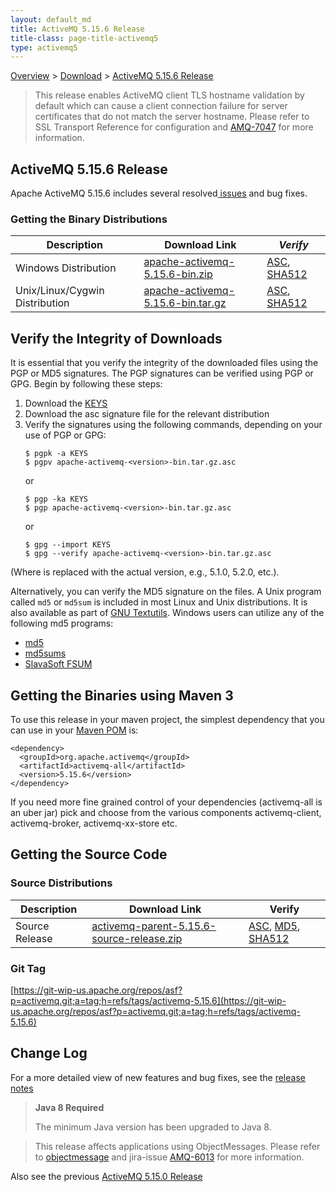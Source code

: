 ```yaml
---
layout: default_md
title: ActiveMQ 5.15.6 Release 
title-class: page-title-activemq5
type: activemq5
---
```


[Overview](overview) > [Download](download) > [ActiveMQ 5.15.6 Release](activemq-5156-release)

> This release enables ActiveMQ client TLS hostname validation by default which can cause a client connection failure for server certificates that do not match the server hostname. Please refer to SSL Transport Reference for configuration and [AMQ-7047](https://issues.apache.org/jira/browse/AMQ-7047?src=confmacro) for more information.

ActiveMQ 5.15.6 Release
-----------------------

Apache ActiveMQ 5.15.6 includes several resolved[ issues](https://issues.apache.org/jira/secure/ReleaseNote.jspa?projectId=12311210&version=12344049) and bug fixes.

### Getting the Binary Distributions

Description|Download Link|_Verify_
---|---|---
Windows Distribution|[apache-activemq-5.15.6-bin.zip](http://archive.apache.org/dist/activemq/5.15.6/apache-activemq-5.15.6-bin.zip)|[ASC](https://archive.apache.org/dist/activemq/5.15.6/apache-activemq-5.15.6-bin.zip.asc), [SHA512](https://archive.apache.org/dist/activemq/5.15.6/apache-activemq-5.15.6-bin.zip.sha512)
Unix/Linux/Cygwin Distribution|[apache-activemq-5.15.6-bin.tar.gz](http://archive.apache.org/dist/activemq/5.15.6/apache-activemq-5.15.6-bin.tar.gz)|[ASC](https://archive.apache.org/dist/activemq/5.15.6/apache-activemq-5.15.6-bin.tar.gz.asc), [SHA512](https://archive.apache.org/dist/activemq/5.15.6/apache-activemq-5.15.6-bin.tar.gz.sha512)

Verify the Integrity of Downloads
---------------------------------

It is essential that you verify the integrity of the downloaded files using the PGP or MD5 signatures. The PGP signatures can be verified using PGP or GPG. Begin by following these steps:

1.  Download the [KEYS](http://www.apache.org/dist/activemq/KEYS)
2.  Download the asc signature file for the relevant distribution
3.  Verify the signatures using the following commands, depending on your use of PGP or GPG:
    ```
    $ pgpk -a KEYS
    $ pgpv apache-activemq-<version>-bin.tar.gz.asc
    ```
    or
    ```
    $ pgp -ka KEYS
    $ pgp apache-activemq-<version>-bin.tar.gz.asc
    ```
    or
    ```
    $ gpg --import KEYS
    $ gpg --verify apache-activemq-<version>-bin.tar.gz.asc
    ```

(Where <version> is replaced with the actual version, e.g., 5.1.0, 5.2.0, etc.).

Alternatively, you can verify the MD5 signature on the files. A Unix program called `md5` or `md5sum` is included in most Linux and Unix distributions. It is also available as part of [GNU Textutils](http://www.gnu.org/software/textutils/textutils.html). Windows users can utilize any of the following md5 programs:

*   [md5](http://www.fourmilab.ch/md5/)
*   [md5sums](http://www.pc-tools.net/win32/md5sums/)
*   [SlavaSoft FSUM](http://www.slavasoft.com/fsum/)

Getting the Binaries using Maven 3
----------------------------------

To use this release in your maven project, the simplest dependency that you can use in your [Maven POM](http://maven.apache.org/guides/introduction/introduction-to-the-pom.html) is:
```
<dependency>
  <groupId>org.apache.activemq</groupId>
  <artifactId>activemq-all</artifactId>
  <version>5.15.6</version>
</dependency>
```
If you need more fine grained control of your dependencies (activemq-all is an uber jar) pick and choose from the various components activemq-client, activemq-broker, activemq-xx-store etc.

Getting the Source Code
-----------------------

### Source Distributions

Description|Download Link|Verify
---|---|---
Source Release|[activemq-parent-5.15.6-source-release.zip](http://www.apache.org/dyn/closer.cgi?path=/activemq/5.15.6/activemq-parent-5.15.6-source-release.zip)|[ASC](https://www.apache.org/dist/activemq/5.15.6/activemq-parent-5.15.6-source-release.zip.asc), [MD5](https://www.apache.org/dist/activemq/5.15.6/activemq-parent-5.15.6-source-release.zip.md5), [SHA512](https://www.apache.org/dist/activemq/5.15.6/activemq-parent-5.15.6-source-release.zip.sha512)

### Git Tag

[https://git-wip-us.apache.org/repos/asf?p=activemq.git;a=tag;h=refs/tags/activemq-5.15.6](https://git-wip-us.apache.org/repos/asf?p=activemq.git;a=tag;h=refs/tags/activemq-5.15.6)

Change Log
----------

For a more detailed view of new features and bug fixes, see the [release notes](https://issues.apache.org/jira/secure/ReleaseNote.jspa?projectId=12311210&version=12341669)

> **Java 8 Required**
> 
> The minimum Java version has been upgraded to Java 8.

> This release affects applications using ObjectMessages. Please refer to [objectmessage](objectmessage) and jira-issue [AMQ-6013](https://issues.apache.org/jira/browse/AMQ-6013) for more information.

Also see the previous [ActiveMQ 5.15.0 Release](activemq-5150-release)
